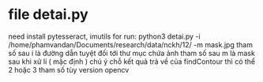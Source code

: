 # file detai.py
need install pytesseract, imutils 
for run:
python3 detai.py -i  /home/phamvandan/Documents/research/data/nckh/12/ -m mask.jpg
tham số sau i là đường dẫn tuyệt đối tới thư mục chứa ảnh
tham số sau m là mask sau khi xử lí ( mặc định )
chú ý chỗ kết quả trả về của findContour thì có thể 2 hoặc 3 tham số tùy version opencv

